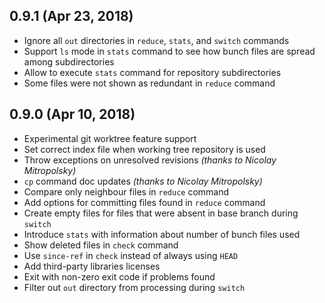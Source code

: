 ## 0.9.1 (Apr 23, 2018)

- Ignore all `out` directories in `reduce`, `stats`, and `switch` commands
- Support `ls` mode in `stats` command to see how bunch files are spread among subdirectories
- Allow to execute `stats` command for repository subdirectories 
- Some files were not shown as redundant in `reduce` command

## 0.9.0 (Apr 10, 2018)

- Experimental git worktree feature support
- Set correct index file when working tree repository is used
- Throw exceptions on unresolved revisions *(thanks to Nicolay Mitropolsky)*
- `cp` command doc updates *(thanks to Nicolay Mitropolsky)*
- Compare only neighbour files in `reduce` command
- Add options for committing files found in `reduce` command
- Create empty files for files that were absent in base branch during `switch`
- Introduce `stats` with information about number of bunch files used
- Show deleted files in `check` command
- Use `since-ref` in `check` instead of always using `HEAD`  
- Add third-party libraries licenses
- Exit with non-zero exit code if problems found
- Filter out `out` directory from processing during `switch` 